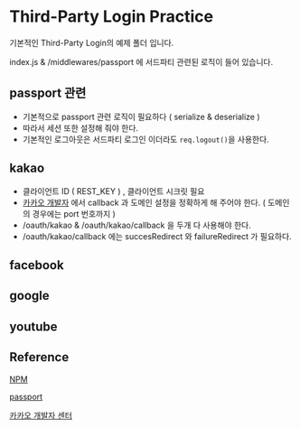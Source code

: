 # Third-Party Login Practice

기본적인 Third-Party Login의 예제 폴더 입니다.

index.js & /middlewares/passport 에 서드파티 관련된 로직이 들어 있습니다.


## passport 관련

- 기본적으로 passport 관련 로직이 필요하다 ( serialize & deserialize )
- 따라서 세션 또한 설정해 줘야 한다.
- 기본적인 로그아웃은 서드파티 로그인 이더라도 <code>req.logout()</code>을 사용한다.

## kakao 

- 클라이언트 ID ( REST_KEY ) , 클라이언트 시크릿 필요
- [카카오 개발자](https://developers.kakao.com) 에서 callback 과 도메인 설정을 정확하게 해 주어야 한다. ( 도메인의 경우에는 port 번호까지 )
- /oauth/kakao & /oauth/kakao/callback 을 두개 다 사용해야 한다.
- /oauth/kakao/callback 에는 succesRedirect 와 failureRedirect 가 필요하다.

## facebook

## google

## youtube



## Reference 

[NPM](https://www.npmjs.com/)

[passport](http://www.passportjs.org/)

[카카오 개발자 센터](https://developers.kakao.com)
